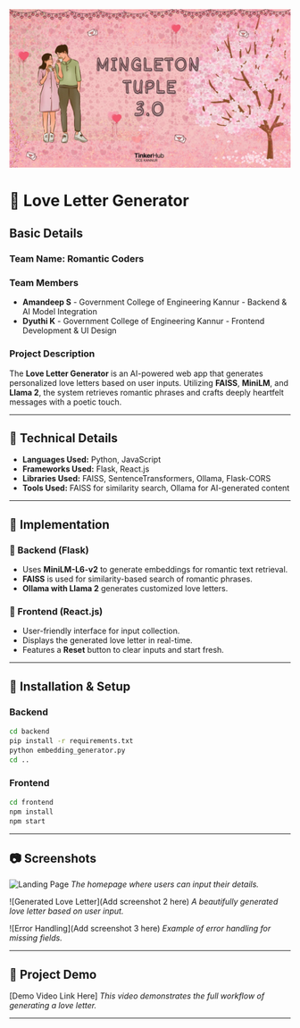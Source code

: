 <img width="1280" alt="readme-banner" src="https://github.com/Sanjeeb-J/Mingleton/blob/main/img/Mingleton.jpg">

# 💌 Love Letter Generator

## Basic Details

### Team Name: Romantic Coders

### Team Members

- **Amandeep S** - Government College of Engineering Kannur - Backend & AI Model Integration
- **Dyuthi K** - Government College of Engineering Kannur - Frontend Development & UI Design

### Project Description

The **Love Letter Generator** is an AI-powered web app that generates personalized love letters based on user inputs. Utilizing **FAISS**, **MiniLM**, and **Llama 2**, the system retrieves romantic phrases and crafts deeply heartfelt messages with a poetic touch.

---

## 🔧 Technical Details

- **Languages Used:** Python, JavaScript
- **Frameworks Used:** Flask, React.js
- **Libraries Used:** FAISS, SentenceTransformers, Ollama, Flask-CORS
- **Tools Used:** FAISS for similarity search, Ollama for AI-generated content

---

## 🚀 Implementation

### 🔹 Backend (Flask)

- Uses **MiniLM-L6-v2** to generate embeddings for romantic text retrieval.
- **FAISS** is used for similarity-based search of romantic phrases.
- **Ollama with Llama 2** generates customized love letters.

### 🔹 Frontend (React.js)

- User-friendly interface for input collection.
- Displays the generated love letter in real-time.
- Features a **Reset** button to clear inputs and start fresh.

---

## 🔧 Installation & Setup

### Backend

```bash
cd backend
pip install -r requirements.txt
python embedding_generator.py
cd ..
```

### Frontend

```bash
cd frontend
npm install
npm start
```

---

## 📷 Screenshots

![Landing Page](image.png)
*The homepage where users can input their details.*

![Generated Love Letter]\(Add screenshot 2 here)
*A beautifully generated love letter based on user input.*

![Error Handling]\(Add screenshot 3 here)
*Example of error handling for missing fields.*

---

## 🎥 Project Demo

[Demo Video Link Here]
*This video demonstrates the full workflow of generating a love letter.*

---

